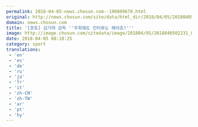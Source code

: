 ```yaml
---
permalink: 2018-04-05-news.chosun.com--190809678.html
original: http://news.chosun.com/site/data/html_dir/2018/04/05/2018040502305.html
domain: news.chosun.com
title: '[포토] 김기태 감독 ''우취돼도 인터뷰는 해야죠!'''
image: http://image.chosun.com/sitedata/image/201804/05/2018040502231_0.jpg
date: 2018-04-05 08:18:25
category: sport
translations: 
 - 'en'
 - 'es'
 - 'de'
 - 'ru'
 - 'ja'
 - 'fr'
 - 'it'
 - 'zh-CN'
 - 'zh-TW'
 - 'ar'
 - 'pt'
 - 'hy'
---
```


